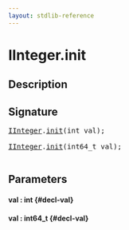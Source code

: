 ```yaml
---
layout: stdlib-reference
---
```


# IInteger\.init

## Description





## Signature 

<pre>
<a href="/stdlib-reference/interfaces/IInteger/index" class="code_type">IInteger</a>.<a href="/stdlib-reference/interfaces/IInteger/init">init</a>(int <span class='code_param'>val</span>);

<a href="/stdlib-reference/interfaces/IInteger/index" class="code_type">IInteger</a>.<a href="/stdlib-reference/interfaces/IInteger/init">init</a>(int64_t <span class='code_param'>val</span>);

</pre>

## Parameters

#### val  : int {#decl-val}
#### val  : int64\_t {#decl-val}

